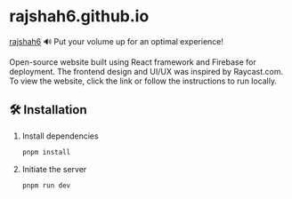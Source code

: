 # rajshah6.github.io

[rajshah6](https://rajshah6.github.io/)
🔊 Put your volume up for an optimal experience!


Open-source website built using React framework and Firebase for deployment. The frontend design and UI/UX was inspired by Raycast.com. To view the website, click the link or follow the instructions to run locally.

## 🛠️ Installation

1. Install dependencies

   ```bash
   pnpm install

3. Initiate the server
   
   ```bash
   pnpm run dev
